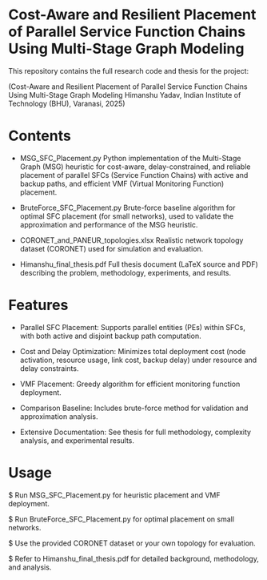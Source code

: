 # Cost-Aware and Resilient Placement of Parallel Service Function Chains Using Multi-Stage Graph Modeling

This repository contains the full research code and thesis for the project:

(Cost-Aware and Resilient Placement of Parallel Service Function Chains Using Multi-Stage Graph Modeling
Himanshu Yadav, Indian Institute of Technology (BHU), Varanasi, 2025)

# Contents
* MSG_SFC_Placement.py
Python implementation of the Multi-Stage Graph (MSG) heuristic for cost-aware, delay-constrained, and reliable placement of parallel SFCs (Service Function Chains) with active and backup paths, and efficient VMF (Virtual Monitoring Function) placement.

* BruteForce_SFC_Placement.py
Brute-force baseline algorithm for optimal SFC placement (for small networks), used to validate the approximation and performance of the MSG heuristic.

* CORONET_and_PANEUR_topologies.xlsx
Realistic network topology dataset (CORONET) used for simulation and evaluation.

* Himanshu_final_thesis.pdf
Full thesis document (LaTeX source and PDF) describing the problem, methodology, experiments, and results.

# Features
* Parallel SFC Placement:
Supports parallel entities (PEs) within SFCs, with both active and disjoint backup path computation.

* Cost and Delay Optimization:
Minimizes total deployment cost (node activation, resource usage, link cost, backup delay) under resource and delay constraints.

* VMF Placement:
Greedy algorithm for efficient monitoring function deployment.

* Comparison Baseline:
Includes brute-force method for validation and approximation analysis.

* Extensive Documentation:
See thesis for full methodology, complexity analysis, and experimental results.

# Usage
$ Run MSG_SFC_Placement.py for heuristic placement and VMF deployment.

$ Run BruteForce_SFC_Placement.py for optimal placement on small networks.

$ Use the provided CORONET dataset or your own topology for evaluation.

$ Refer to Himanshu_final_thesis.pdf for detailed background, methodology, and analysis.
